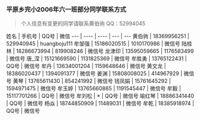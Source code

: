 ### 平原乡完小2006年六一班部分同学联系方式

>个人信息有变更的同学请联系黄伯驹
> QQ：52994045



 姓名 | 手机号 | QQ号 | 微信
--- | ---- | ---- | --- | ---
黄伯驹 | 18369956251 | 529940945 | huangboju111
牟邹强 | 15186020515 | 1010170986 | 微信号
陆桂林 | 18286673994 | 819908246 | 微信号
龙津印 | 13595059665 | 1176583499 | 微信号
唐_滢  | 15121669590 | 1131825369 | 微信号
牟胜勇 | 13765122431 | QQ号 | 微信号
牟丹   | 13634001204 | 1159648646 | 微信号
黄文龙 | 18386020437 | 1394091377 | 微信号
姜渊   |  15808008025 | 414967929 | 微信号
黄琴   |  13765611430 | 854241992 | 微信号
钱凤娟 | 15761645292 | 1594971475 | 微信号
牟玉婷 | 13765660865 | 1191545447 | 微信号
牟毅   | 15117701266 | QQ号 | 微信号
牟刘松 | * | QQ号 | 微信号
喻红琴 | 18886341440 | QQ号 | 微信号
杨焱   | 18744850909 | 11489031 | 微信号
牟乾   | 18385918974 | QQ号 | 微信号
